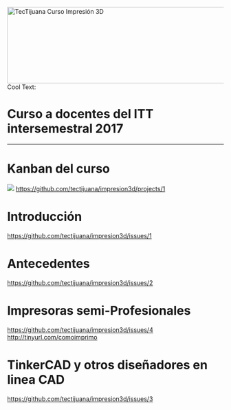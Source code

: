 <a href="https://cooltext.com"><img src="https://images.cooltext.com/4958788.png" width="722" height="177" alt="TecTijuana Curso Impresión 3D " /></a>
<a href="http://cooltext.com" target="_top"><img src="https://cooltext.com/images/ct_pixel.gif" width="80" height="15" alt="Cool Text: Logo and Graphics Generator" border="0" /></a>

# Curso a docentes del ITT intersemestral 2017
----
# Kanban del curso
![](https://lh3.googleusercontent.com/yLMrKx_iB-4i7H3WNuxH6J06_r3nonGNVrtX3Ry-jjEjJycINIdE4zoTMCSp92xRsrvtPHSVhr8Ilfjkq-GZczNC54_lu-NPc4ITPH3zagl2WHAWVEXyAXp3wkg8ZuqDY1JUFfxD)
https://github.com/tectijuana/impresion3d/projects/1

# Introducción
https://github.com/tectijuana/impresion3d/issues/1

# Antecedentes
https://github.com/tectijuana/impresion3d/issues/2

# Impresoras semi-Profesionales
https://github.com/tectijuana/impresion3d/issues/4
http://tinyurl.com/comoimprimo

# TinkerCAD y otros diseñadores en linea CAD
https://github.com/tectijuana/impresion3d/issues/3

